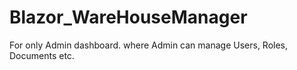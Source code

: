 # Blazor_WareHouseManager
For only Admin dashboard. where Admin can manage Users, Roles, Documents etc.
